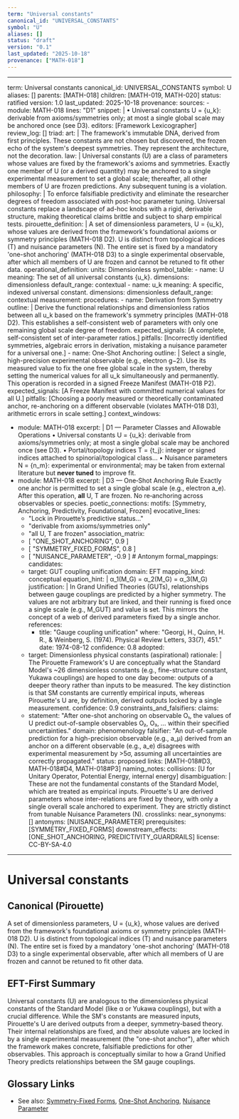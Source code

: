 ```yaml
---
term: "Universal constants"
canonical_id: "UNIVERSAL_CONSTANTS"
symbol: "U"
aliases: []
status: "draft"
version: "0.1"
last_updated: "2025-10-18"
provenance: ["MATH-018"]
---
```


---
term: Universal constants
canonical_id: UNIVERSAL_CONSTANTS
symbol: U
aliases: []
parents: [MATH-018]
children: [MATH-019, MATH-020]
status: ratified
version: 1.0
last_updated: 2025-10-18
provenance:
  sources:
    - module: MATH-018
      lines: "D1"
      snippet: |
        • Universal constants U = {u_k}: derivable from axioms/symmetries only; at most a single global scale may be anchored once (see D3).
  editors: [Framework Lexicographer]
  review_log: []
triad:
  art: |
    The framework's immutable DNA, derived from first principles. These constants are not chosen but discovered, the frozen echo of the system's deepest symmetries. They represent the architecture, not the decoration.
  law: |
    Universal constants (U) are a class of parameters whose values are fixed by the framework's axioms and symmetries. Exactly one member of U (or a derived quantity) may be anchored to a single experimental measurement to set a global scale; thereafter, all other members of U are frozen predictions. Any subsequent tuning is a violation.
  philosophy: |
    To enforce falsifiable predictivity and eliminate the researcher degrees of freedom associated with post-hoc parameter tuning. Universal constants replace a landscape of ad-hoc knobs with a rigid, derivable structure, making theoretical claims brittle and subject to sharp empirical tests.
pirouette_definition: |
  A set of dimensionless parameters, U = {u_k}, whose values are derived from the framework's foundational axioms or symmetry principles (MATH-018 D2). U is distinct from topological indices (T) and nuisance parameters (N). The entire set is fixed by a mandatory 'one-shot anchoring' (MATH-018 D3) to a single experimental observable, after which all members of U are frozen and cannot be retuned to fit other data.
operational_definition:
  units: Dimensionless
  symbol_table:
    - name: U
      meaning: The set of all universal constants {u_k}.
      dimensions: dimensionless
      default_range: contextual
    - name: u_k
      meaning: A specific, indexed universal constant.
      dimensions: dimensionless
      default_range: contextual
  measurement:
    procedures:
      - name: Derivation from Symmetry
        outline: |
          Derive the functional relationships and dimensionless ratios between all u_k based on the framework's symmetry principles (MATH-018 D2). This establishes a self-consistent web of parameters with only one remaining global scale degree of freedom.
        expected_signals: [A complete, self-consistent set of inter-parameter ratios.]
        pitfalls: [Incorrectly identified symmetries, algebraic errors in derivation, mistaking a nuisance parameter for a universal one.]
      - name: One-Shot Anchoring
        outline: |
          Select a single, high-precision experimental observable (e.g., electron g−2). Use its measured value to fix the one free global scale in the system, thereby setting the numerical values for all u_k simultaneously and permanently. This operation is recorded in a signed Freeze Manifest (MATH-018 P2).
        expected_signals: [A Freeze Manifest with committed numerical values for all U.]
        pitfalls: [Choosing a poorly measured or theoretically contaminated anchor, re-anchoring on a different observable (violates MATH-018 D3), arithmetic errors in scale setting.]
context_windows:
  - module: MATH-018
    excerpt: |
      D1 — Parameter Classes and Allowable Operations
      • Universal constants U = {u_k}: derivable from axioms/symmetries only; at most a single global scale may be anchored once (see D3).
      • Portal/topology indices T = {t_j}: integer or signed indices attached to spinorial/topological class...
      • Nuisance parameters N = {n_m}: experimental or environmental; may be taken from external literature but **never tuned** to improve fit.
  - module: MATH-018
    excerpt: |
      D3 — One‑Shot Anchoring Rule
      Exactly one anchor is permitted to set a single global scale (e.g., electron a_e). After this operation, **all** U, T are frozen. No re‑anchoring across observables or species.
poetic_connections:
  motifs: [Symmetry, Anchoring, Predictivity, Foundational, Frozen]
  evocative_lines:
    - "Lock in Pirouette’s predictive status..."
    - "derivable from axioms/symmetries only"
    - "all U, T are frozen"
  association_matrix:
    - [ "ONE_SHOT_ANCHORING", 0.9 ]
    - [ "SYMMETRY_FIXED_FORMS", 0.8 ]
    - [ "NUISANCE_PARAMETER", -0.9 ] # Antonym
formal_mappings:
  candidates:
    - target: GUT coupling unification
      domain: EFT
      mapping_kind: conceptual
      equation_hint: |
        α_1(M_G) = α_2(M_G) = α_3(M_G)
      justification: |
        In Grand Unified Theories (GUTs), relationships between gauge couplings are predicted by a higher symmetry. The values are not arbitrary but are linked, and their running is fixed once a single scale (e.g., M_GUT) and value is set. This mirrors the concept of a web of derived parameters fixed by a single anchor.
      references:
        - title: "Gauge coupling unification"
          where: "Georgi, H., Quinn, H. R., & Weinberg, S. (1974). Physical Review Letters, 33(7), 451."
          date: 1974-08-12
      confidence: 0.8
  adopted:
    - target: Dimensionless physical constants (aspirational)
      rationale: |
        The Pirouette Framework's U are conceptually what the Standard Model's ~26 dimensionless constants (e.g., fine-structure constant, Yukawa couplings) are hoped to one day become: outputs of a deeper theory rather than inputs to be measured. The key distinction is that SM constants are currently empirical inputs, whereas Pirouette's U are, by definition, derived outputs locked by a single measurement.
      confidence: 0.9
constraints_and_falsifiers:
  claims:
    - statement: "After one-shot anchoring on observable O₁, the values of U predict out-of-sample observables O₂, O₃, ... within their specified uncertainties."
      domain: phenomenology
      falsifier: "An out-of-sample prediction for a high-precision observable (e.g., a_μ) derived from an anchor on a different observable (e.g., a_e) disagrees with experimental measurement by >5σ, assuming all uncertainties are correctly propagated."
      status: proposed
      links: [MATH-018#D3, MATH-018#D4, MATH-018#P3]
naming_notes:
  collisions: [U for Unitary Operator, Potential Energy, internal energy]
  disambiguation: |
    These are not the fundamental constants of the Standard Model, which are treated as empirical inputs. Pirouette's U are derived parameters whose inter-relations are fixed by theory, with only a single overall scale anchored to experiment. They are strictly distinct from tunable Nuisance Parameters (N).
crosslinks:
  near_synonyms: []
  antonyms: [NUISANCE_PARAMETER]
  prerequisites: [SYMMETRY_FIXED_FORMS]
  downstream_effects: [ONE_SHOT_ANCHORING, PREDICTIVITY_GUARDRAILS]
license: CC-BY-SA-4.0
---

# Universal constants

## Canonical (Pirouette)
A set of dimensionless parameters, U = {u_k}, whose values are derived from the framework's foundational axioms or symmetry principles (MATH-018 D2). U is distinct from topological indices (T) and nuisance parameters (N). The entire set is fixed by a mandatory 'one-shot anchoring' (MATH-018 D3) to a single experimental observable, after which all members of U are frozen and cannot be retuned to fit other data.

## EFT-First Summary
Universal constants (U) are analogous to the dimensionless physical constants of the Standard Model (like α or Yukawa couplings), but with a crucial difference. While the SM's constants are measured inputs, Pirouette's U are derived outputs from a deeper, symmetry-based theory. Their internal relationships are fixed, and their absolute values are locked in by a single experimental measurement (the "one-shot anchor"), after which the framework makes concrete, falsifiable predictions for other observables. This approach is conceptually similar to how a Grand Unified Theory predicts relationships between the SM gauge couplings.

## Glossary Links
- See also: [Symmetry-Fixed Forms](<#>), [One-Shot Anchoring](<#>), [Nuisance Parameter](<#>)